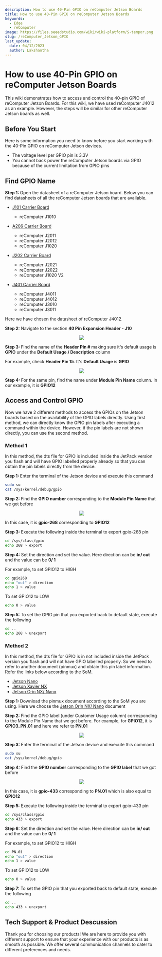```yaml
---
description: How to use 40-Pin GPIO on reComputer Jetson Boards
title: How to use 40-Pin GPIO on reComputer Jetson Boards
keywords:
  - Edge
  - reComputer
image: https://files.seeedstudio.com/wiki/wiki-platform/S-tempor.png
slug: /reComputer_Jetson_GPIO
last_update:
  date: 04/12/2023
  author: Lakshantha
---
```


# How to use 40-Pin GPIO on reComputer Jetson Boards

This wiki demonstrates how to access and control the 40-pin GPIO of reComputer Jetson Boards. For this wiki, we have used reComputer J4012 as an example. However, the steps will be similar for other reComputer Jetson boards as well.

## Before You Start 

Here is some information you need to know before you start working with the 40-Pin GPIO on reComputer Jetson devices.

- The voltage level per GPIO pin is 3.3V
- You cannot back power the reComputer Jetson boards via GPIO because of the current limitation from GPIO pins

## Find GPIO Name

**Step 1:** Open the datasheet of a reComputer Jetson board. Below you can find datasheets of all the reComputer Jetson boards that are available.

- [J101 Carrier Board](https://files.seeedstudio.com/products/102991694/reComputer%20J101V2%20datasheet.pdf)
    - reComputer J1010

- [A206 Carrier Board](https://files.seeedstudio.com/products/114110049/A206%20carrier%20board%20pin%20description.pdf)
    - reComputer J2011
    - reComputer J2012
    - reComputer J1020
    
- [J202 Carrier Board](https://files.seeedstudio.com/wiki/reComputer/reComputer-J202-carrier-board-datasheet.pdf)
    - reComputer J2021
    - reComputer J2022
    - reComputer J1020 V2

- [J401 Carrier Board](https://files.seeedstudio.com/wiki/reComputer-J4012/reComputer-J401-datasheet.pdf)
    - reComputer J4011
    - reComputer J4012 
    - reComputer J3010
    - reComputer J3011

Here we have chosen the datasheet of [reComputer J4012](https://files.seeedstudio.com/products/NVIDIA/reComputer-J401x-datasheet.pdf). 

**Step 2:** Navigate to the section **40 Pin Expansion Header - J10**

<div align="center"><img width={800} src="https://files.seeedstudio.com/wiki/reComputer-GPIO/1.png" /></div>

**Step 3:** Find the name of the **Header Pin #** making sure it's default usage is **GPIO** under the **Default Usage / Description** column

For example, check **Header Pin 15**. It's **Default Usage** is **GPIO**

<div align="center"><img width={800} src="https://files.seeedstudio.com/wiki/reComputer-GPIO/2.jpg" /></div>

**Step 4:** For the same pin, find the name under **Module Pin Name** column. In our example, it is **GPIO12**

## Access and Control GPIO

Now we have 2 different methods to access the GPIOs on the Jetson boards based on the availability of the GPIO labels directly. Using first method, we can directly know the GPIO pin labels after executing a command within the device. However, if the pin labels are not shown directly, you can use the second method.

### Method 1

In this method, the dts file for GPIO is included inside the JetPack version you flash and will have GPIO labelled properly already so that you can obtain the pin labels directly from the device.

**Step 1:** Enter the terminal of the Jetson device and execute this command

```sh
sudo su
cat /sys/kernel/debug/gpio
```

**Step 2:** Find the **GPIO number** corresponding to the **Module Pin Name** that we got before

<div align="center"><img width={800} src="https://files.seeedstudio.com/wiki/reComputer-GPIO/3.png" /></div>

In this case, it is **gpio-268** corresponding to **GPIO12**

**Step 3:** Execute the following inside the terminal to export gpio-268 pin

```sh
cd /sys/class/gpio
echo 268 > export
```

**Step 4:** Set the direction and set the value. Here direction can be **in/ out** and the value can be **0/ 1** 

For example, to set GPIO12 to HIGH

```sh
cd gpio268
echo "out" > direction
echo 1 > value
```

To set GPIO12 to LOW

```sh
echo 0 > value
```

**Step 5:** To set the GPIO pin that you exported back to default state, execute the following

```sh
cd ..
echo 268 > unexport
```

### Method 2

In this method, the dts file for GPIO is in not included inside the JetPack version you flash and will not have GPIO labelled properly. So we need to refer to another document (pinmux) and obtain this pin label information. Refer the links below according to the SoM.

- [Jetson Nano](https://developer.nvidia.com/jetson-nano-pinmux)
- [Jetson Xavier NX](https://developer.nvidia.com/jetson-xavier-nx-pinmux-configuration-template-v106)
- [Jetson Orin NX/ Nano](https://developer.nvidia.com/downloads/jetson-orin-nx-and-orin-nano-series-pinmux-config-template)

**Step 1:** Download the pinmux document according to the SoM you are using. Here we choose the [Jetson Orin NX/ Nano](https://developer.nvidia.com/downloads/jetson-orin-nx-and-orin-nano-series-pinmux-config-template) document

**Step 2:** Find the GPIO label (under Customer Usage column) corresponding to the Module Pin Name that we got before. For example, for **GPIO12**, it is **GPIO3_PN.01** and here we refer to **PN.01**

<div align="center"><img width={800} src="https://files.seeedstudio.com/wiki/reComputer-GPIO/4.png" /></div>

**Step 3:** Enter the terminal of the Jetson device and execute this command

```sh
sudo su
cat /sys/kernel/debug/gpio
```

**Step 4:** Find the **GPIO number** corresponding to the **GPIO label** that we got before

<div align="center"><img width={800} src="https://files.seeedstudio.com/wiki/reComputer-GPIO/5.png" /></div>

In this case, it is **gpio-433** corresponding to **PN.01** which is also equal to **GPIO12**

**Step 5:** Execute the following inside the terminal to export gpio-433 pin

```sh
cd /sys/class/gpio
echo 433 > export
```

**Step 6:** Set the direction and set the value. Here direction can be **in/ out** and the value can be **0/ 1** 

For example, to set GPIO12 to HIGH

```sh
cd PN.01
echo "out" > direction
echo 1 > value
```

To set GPIO12 to LOW

```sh
echo 0 > value
```

**Step 7:** To set the GPIO pin that you exported back to default state, execute the following

```sh
cd ..
echo 433 > unexport
```

## Tech Support & Product Descussion

Thank you for choosing our products! We are here to provide you with different support to ensure that your experience with our products is as smooth as possible. We offer several communication channels to cater to different preferences and needs.

<div class="button_tech_support_container">
<a href="https://forum.seeedstudio.com/" class="button_forum"></a> 
<a href="https://www.seeedstudio.com/contacts" class="button_email"></a>
</div>

<div class="button_tech_support_container">
<a href="https://discord.gg/eWkprNDMU7" class="button_discord"></a> 
<a href="https://github.com/Seeed-Studio/wiki-documents/discussions/69" class="button_discussion"></a>
</div>
